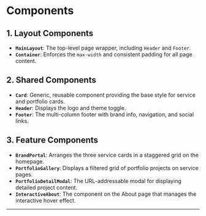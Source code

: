 # Components

## 1. Layout Components

- **`MainLayout`**: The top-level page wrapper, including `Header` and `Footer`.
- **`Container`**: Enforces the `max-width` and consistent padding for all page content.

## 2. Shared Components

- **`Card`**: Generic, reusable component providing the base style for service and portfolio cards.
- **`Header`**: Displays the logo and theme toggle.
- **`Footer`**: The multi-column footer with brand info, navigation, and social links.

## 3. Feature Components

- **`BrandPortal`**: Arranges the three service cards in a staggered grid on the homepage.
- **`PortfolioGallery`**: Displays a filtered grid of portfolio projects on service pages.
- **`PortfolioDetailModal`**: The URL-addressable modal for displaying detailed project content.
- **`InteractiveAbout`**: The component on the About page that manages the interactive hover effect.

---
